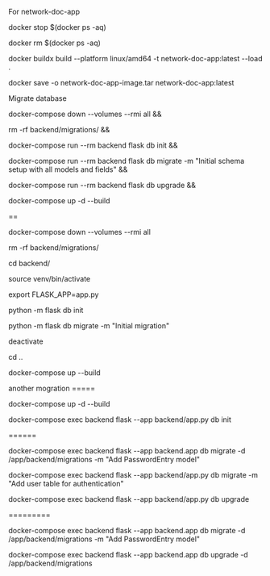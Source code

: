
For network-doc-app

docker stop $(docker ps -aq)

docker rm $(docker ps -aq)


docker buildx build --platform linux/amd64 -t network-doc-app:latest --load .

docker save -o network-doc-app-image.tar network-doc-app:latest






Migrate database

docker-compose down --volumes --rmi all &&

rm -rf backend/migrations/ &&

docker-compose run --rm backend flask db init &&

docker-compose run --rm backend flask db migrate -m "Initial schema setup with all models and fields" &&

docker-compose run --rm backend flask db upgrade &&

docker-compose up -d --build


==

docker-compose down --volumes --rmi all

rm -rf backend/migrations/


cd backend/

source venv/bin/activate


export FLASK_APP=app.py

python -m flask db init

python -m flask db migrate -m "Initial migration"

deactivate

cd ..

docker-compose up --build

another mogration =====

docker-compose up -d --build

docker-compose exec backend flask --app backend/app.py db init

======


docker-compose exec backend flask --app backend.app db migrate -d /app/backend/migrations -m "Add PasswordEntry model"

docker-compose exec backend flask --app backend/app.py db migrate -m "Add user table for authentication"

docker-compose exec backend flask --app backend/app.py db upgrade


=========


docker-compose exec backend flask --app backend.app db migrate -d /app/backend/migrations -m "Add PasswordEntry model"



docker-compose exec backend flask --app backend.app db upgrade -d /app/backend/migrations


